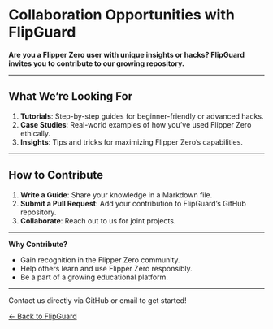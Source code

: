# Collaboration Opportunities with FlipGuard

**Are you a Flipper Zero user with unique insights or hacks? FlipGuard invites you to contribute to our growing repository.**

---

## **What We’re Looking For**
1. **Tutorials**: Step-by-step guides for beginner-friendly or advanced hacks.
2. **Case Studies**: Real-world examples of how you’ve used Flipper Zero ethically.
3. **Insights**: Tips and tricks for maximizing Flipper Zero’s capabilities.

---

## **How to Contribute**
1. **Write a Guide**: Share your knowledge in a Markdown file.
2. **Submit a Pull Request**: Add your contribution to FlipGuard’s GitHub repository.
3. **Collaborate**: Reach out to us for joint projects.

---

**Why Contribute?**
- Gain recognition in the Flipper Zero community.
- Help others learn and use Flipper Zero responsibly.
- Be a part of a growing educational platform.

---

Contact us directly via GitHub or email to get started!

[← Back to FlipGuard](./README.md)
